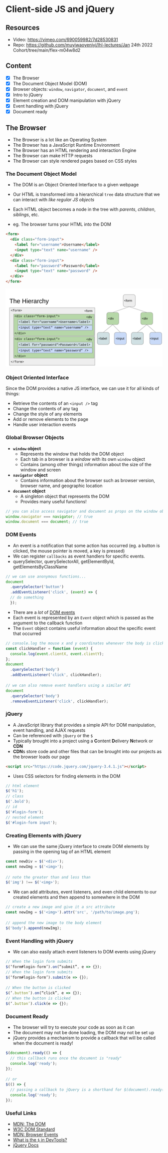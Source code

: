 # Client-side JS and jQuery

## Resources
 - Video: https://vimeo.com/690059982/7d28530831
 - Repo: https://github.com/muyiwaoyeniyi/lhl-lectures/Jan 24th 2022 Cohort/tree/main/flex-m04w8d2

## Content
- [x] The Browser
- [x] The Document Object Model (DOM)
- [x] Browser objects: `window`, `navigator`, `document`, and `event`
- [x] Intro to jQuery
- [x] Element creation and DOM manipulation with jQuery
- [x] Event handling with jQuery
- [x] Document ready

## The Browser
 - The Browser is a lot like an Operating System
 - The Browser has a JavaScript Runtime Environment
 - The Browser has an HTML rendering and interaction Engine
 - The Browser can make HTTP requests
 - The Browser can style rendered pages based on CSS styles

### The **D**ocument **O**bject **M**odel
- The DOM is an Object Oriented Interface to a given webpage
- Our HTML is transformed into a hierarchical `tree` data structure that we can interact with _like regular JS objects_
- Each HTML object becomes a node in the tree with _parents_, _children_, _siblings_, etc.

- eg. The browser turns your HTML into the DOM

```html
<form>
  <div class="form-input">
    <label for="username">Username</label>
    <input type="text" name="username" />
  </div>
  <div class="form-input">
    <label for="password">Password</label>
    <input type="text" name="password" />
  </div>
</form>
```

![DOM hierarchy](hierarchy.png)

### Object Oriented Interface

 Since the DOM provides a native JS interface, we can use it for all kinds of things:
  - Retrieve the contents of an `<input />` tag
  - Change the contents of any tag
  - Change the style of any elements
  - Add or remove elements to the page
  - Handle user interaction events


### Global Browser Objects
- **`window` object**
  - Represents the window that holds the DOM object
  - Each tab in a browser is a _window_ with its own `window` object
  - Contains (among other things) information about the size of the window and screen
- **`navigator` object**
  - Contains information about the browser such as browser version, browser name, and geographic location
- **`document` object**
  - A singleton object that represents the DOM
  - Provides many useful functions!


```js
// you can also access navigator and document as props on the window object
window.navigator === navigator; // true
window.document === document; // true
```

### DOM Events
- An event is a notification that some action has occurred (eg. a button is clicked, the mouse pointer is moved, a key is pressed)
- We can register `callbacks` as event handlers for specific events.
- querySelector, querySelectorAll, getElementById, getElementsByClassName

```js
// we can use anonymous functions...
document
  .querySelector('button')
  .addEventListener('click', (event) => {
  // do something
  });
```

- There are a *lot* of [DOM events](https://developer.mozilla.org/en-US/docs/Web/Events)
- Each event is represented by an `Event` object which is passed as the argument to the callback function
- The `Event` object contains useful information about the specific event that occurred

```js
// console.log the mouse x and y coordinates whenever the body is clicked
const clickHandler = function (event) {
  console.log(event.clientX, event.clientY);
};
document
  .querySelector('body')
  .addEventListener('click', clickHandler);

// we can also remove event handlers using a similar API
document
  .querySelector('body')
  .removeEventListener('click', clickHandler);
```

### jQuery
- A JavaScript library that provides a simple API for DOM manipulation, event handling, and AJAX requests
- Can be referenced with `jQuery` or the `$`
- Typically brought into a project using a **C**ontent **D**elivery **N**etwork or **CDN**
- **CDN**s store code and other files that can be brought into our projects as the browser loads our page

```html
<script src="https://code.jquery.com/jquery-3.4.1.js"></script>
```

- Uses CSS selectors for finding elements in the DOM

```js
// html element
$('h1');
// class
$('.bold');
// id
$('#login-form');
// nested element
$('#login-form input');
```

### Creating Elements with jQuery
- We can use the same jQuery interface to create DOM elements by passing in the opening tag of an HTML element

```js
const newDiv = $('<div>');
const newImg = $('<img>');

// note the greater than and less than
$('img') !== $('<img>');
```

- We can add attributes, event listeners, and even child elements to our created elements and then append to somewhere in the DOM

```js
// create a new image and give it a src attribute
const newImg = $('<img>').attr('src', '/path/to/image.png');

// append the new image to the body element
$('body').append(newImg);
```

### Event Handling with jQuery
- We can also easily attach event listeners to DOM events using jQuery

```js
// When the login form submits
$(‘form#login-form’).on(“submit”, e => {});
// When the login form submits
$(‘form#login-form’).submit(e => {});

// When the button is clicked
$(‘.button’).on(“click”, e => {});
// When the button is clicked
$(‘.button’).click(e => {});
```

### Document Ready
* The browser will try to execute your code as soon as it can
* The document may not be done loading, the DOM may not be set up
* jQuery provides a mechanism to provide a callback that will be called when the document is ready!

```js
$(document).ready(() => {
  // this callback runs once the document is "ready"
  console.log('ready');
});

// or
$(() => {
  // passing a callback to jQuery is a shorthand for $(document).ready()
  console.log('ready');
});
```

### Useful Links
- [MDN: The DOM](https://developer.mozilla.org/en-US/docs/Web/API/Document_Object_Model/Introduction)
- [W3C DOM Standard](https://www.w3.org/DOM/)
- [MDN: Browser Events](https://developer.mozilla.org/en-US/docs/Web/Events)
- [What is the `$` in DevTools?](https://thewebivore.com/exactly-wth-is-up-with-in-devtools/)
- [jQuery Docs](https://jquery.com/)